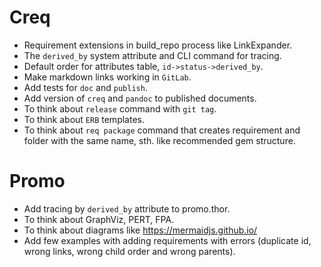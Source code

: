 # Creq

* Requirement extensions in build_repo process like LinkExpander.
* The `derived_by` system attribute and CLI command for tracing.
* Default order for attributes table, `id->status->derived_by`.
* Make markdown links working in `GitLab`.
* Add tests for `doc` and `publish`.
* Add version of `creq` and `pandoc` to published documents.
* To think about `release` command with `git tag`.
* To think about `ERB` templates.
* To think about `req package` command that creates requirement and folder with the same name, sth. like recommended gem structure.

# Promo

* Add tracing by `derived_by` attribute to promo.thor.
* To think about GraphViz, PERT, FPA.
* To think about diagrams like https://mermaidjs.github.io/
* Add few examples with adding requirements with errors (duplicate id, wrong links, wrong child order and wrong parents).
